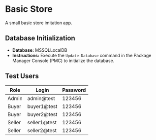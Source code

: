 # Basic Store

A small basic store imitation app.

## Database Initialization

- **Database:** MSSQLLocalDB
- **Instructions:** Execute the `Update-Database` command in the Package Manager Console (PMC) to initialize the database.

## Test Users

| Role   | Login        | Password |
|--------|--------------|----------|
| Admin  | admin@test   | 123456   |
| Buyer  | buyer1@test  | 123456   |
| Buyer  | buyer2@test  | 123456   |
| Seller | seller1@test | 123456   |
| Seller | seller2@test | 123456   |
